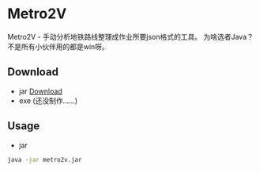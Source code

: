 # Metro2V

Metro2V - 手动分析地铁路线整理成作业所要json格式的工具。
为啥选者Java？不是所有小伙伴用的都是win呀。

## Download
- jar [Download]()
- exe (还没制作……)

## Usage
- jar
```bash
java -jar metro2v.jar
```